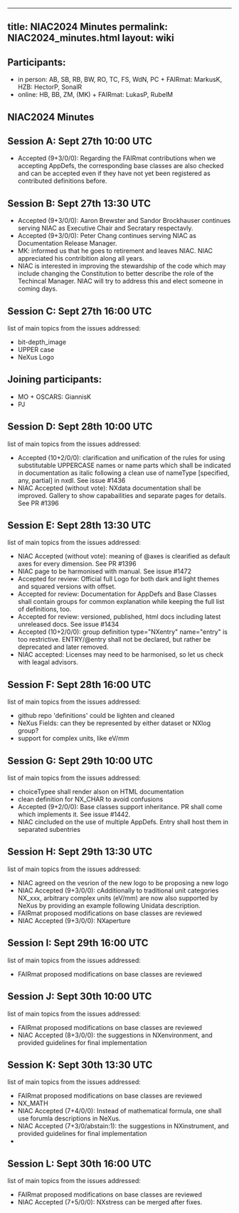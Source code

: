 
---
title: NIAC2024 Minutes
permalink: NIAC2024_minutes.html
layout: wiki
---

Participants:
-------------
- in person: AB, SB, RB, BW, RO, TC, FS, WdN, PC + FAIRmat: MarkusK, HZB: HectorP, SonalR
- online: HB, BB, ZM, (MK) + FAIRmat: LukasP, RubelM


## NIAC2024 Minutes

Session A: Sept 27th 10:00 UTC
------------------------------

- Accepted (9+3/0/0): Regarding the FAIRmat contributions when we accepting AppDefs, the corresponding base classes are also checked and can be accepted even if they have not yet been registered as contributed definitions before.

Session B: Sept 27th 13:30 UTC
------------------------------

- Accepted (9+3/0/0): Aaron Brewster and Sandor Brockhauser continues serving NIAC as Executive Chair and Secratary respectavly.
- Accepted (9+3/0/0): Peter Chang continues serving NIAC as Documentation Release Manager.
- MK: informed us that he goes to retirement and leaves NIAC. NIAC appreciated his contribition along all years.
- NIAC is interested in improving the stewardship of the code which may include changing the Constitution to better describe the role of the Techincal Manager. NIAC will try to address this and elect someone in coming days.

Session C: Sept 27th 16:00 UTC
------------------------------

list of main topics from the issues addressed:
- bit-depth_image
- UPPER case
- NeXus Logo

Joining participants:
----------------------
- MO + OSCARS: GiannisK
- PJ

Session D: Sept 28th 10:00 UTC
------------------------------

list of main topics from the issues addressed:
- Accepted (10+2/0/0): clarification and unification of the rules for using substitutable UPPERCASE names or name parts which shall be indicated in documentation as italic following a clean use of nameType [specified, any, partial] in nxdl. See issue #1436
- NIAC Accepted (without vote): NXdata documentation shall be improved. Gallery to show capabailities and separate pages for details. See PR #1396

Session E: Sept 28th 13:30 UTC
------------------------------

list of main topics from the issues addressed:
- NIAC Accepted (without vote): meaning of @axes is clearified as default axes for every dimension. See PR #1396
- NIAC page to be harmonised with manual. See issue #1472
- Accepted for review: Official full Logo for both dark and light themes and squared versions with offset.
- Accepted for review: Documentation for AppDefs and Base Classes shall contain groups for common explanation while keeping the full list of definitions, too.
- Accepted for review: versioned, published, html docs including latest unreleased docs. See issue #1434
- Accepted (10+2/0/0): group definition type="NXentry" name="entry" is too restrictive. ENTRY/@entry shall not be declared, but rather be deprecated and later removed.
- NIAC accepted: Licenses may need to be harmonised, so let us check with leagal advisors.

Session F: Sept 28th 16:00 UTC
------------------------------

list of main topics from the issues addressed:
- github repo 'definitions' could be lighten and cleaned
- NeXus Fields: can they be represented by either dataset or NXlog group?
- support for complex units, like eV/mm

Session G: Sept 29th 10:00 UTC
------------------------------

list of main topics from the issues addressed:
- choiceTypee shall render alson on HTML documentation 
- clean definition for NX_CHAR to avoid confusions
- Accepted (9+2/0/0): Base classes support inheritance. PR shall come which implements it.  See issue #1442.
- NIAC cincluded on the use of multiple AppDefs. Entry shall host them in separated subentries

Session H: Sept 29th 13:30 UTC
------------------------------

list of main topics from the issues addressed:
- NIAC agreed on the vesrion of the new logo to be proposing a new logo
- NIAC Accepted (9+3/0/0): cAdditionally to traditional unit categories NX_xxx, arbitrary complex units (eV/mm) are now also supported by NeXus by providing an example following Unidata description.
- FAIRmat proposed modifications on base classes are reviewed
- NIAC Accepted (9+3/0/0): NXaperture

Session I: Sept 29th 16:00 UTC
------------------------------

list of main topics from the issues addressed:
- FAIRmat proposed modifications on base classes are reviewed

Session J: Sept 30th 10:00 UTC
------------------------------

list of main topics from the issues addressed:
- FAIRmat proposed modifications on base classes are reviewed
- NIAC Accepted (8+3/0/0): the suggestions in NXenvironment, and provided guidelines for final implementation

Session K: Sept 30th 13:30 UTC
------------------------------

list of main topics from the issues addressed:
- FAIRmat proposed modifications on base classes are reviewed
- NX_MATH
- NIAC Accepted (7+4/0/0): Instead of mathematical formula, one shall use forumla descriptions in NeXus.
- NIAC Accepted (7+3/0/abstain:1): the suggestions in NXinstrument, and provided guidelines for final implementation
- 

Session L: Sept 30th 16:00 UTC
------------------------------

list of main topics from the issues addressed:
- FAIRmat proposed modifications on base classes are reviewed
- NIAC Accepted (7+5/0/0): NXstress can be merged after fixes.


